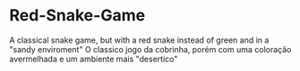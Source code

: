 # Red-Snake-Game
A classical snake game, but with a red snake instead of green and in a "sandy enviroment"
O classico jogo da cobrinha, porém com uma coloração avermelhada e um ambiente mais "desertico"
